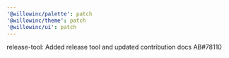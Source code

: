 ```yaml
---
'@willowinc/palette': patch
'@willowinc/theme': patch
'@willowinc/ui': patch
---
```


release-tool: Added release tool and updated contribution docs AB#78110
